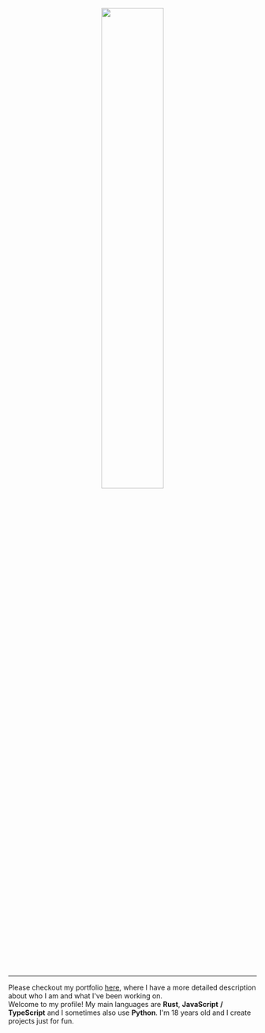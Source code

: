 <p align="center">
  <img width="50%" align="center" src="https://user-images.githubusercontent.com/77272429/222733086-c0f1b410-d9b9-440f-bc0f-cb468d47b079.svg" title="" />
</p>

<hr />

Please checkout my portfolio <a href="https://www.artur.red">here</a>, where I have a more detailed description about who I am and what I've been working on.
<br />
Welcome to my profile! My main languages are **Rust**, **JavaScript** **/** **TypeScript** and I sometimes also use **Python**. I'm 18 years old and I create projects just for fun. 
